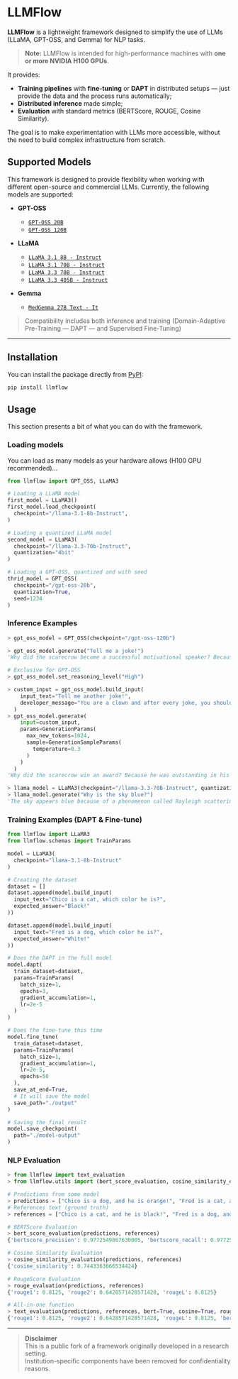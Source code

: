 # LLMFlow

**LLMFlow** is a lightweight framework designed to simplify the use of LLMs (LLaMA, GPT-OSS, and Gemma) for NLP tasks.

> **Note:** LLMFlow is intended for high-performance machines with **one or more NVIDIA H100 GPUs**.

It provides:

- **Training pipelines** with **fine-tuning** or **DAPT** in distributed setups — just provide the data and the process runs automatically;
- **Distributed inference** made simple;
- **Evaluation** with standard metrics (BERTScore, ROUGE, Cosine Similarity).

The goal is to make experimentation with LLMs more accessible, without the need to build complex infrastructure from scratch.

## Supported Models

This framework is designed to provide flexibility when working with different open-source and commercial LLMs. Currently, the following models are supported:

- **GPT-OSS**

  - [`GPT-OSS 20B`](https://huggingface.co/openai/gpt-oss-20b)
  - [`GPT-OSS 120B`](https://huggingface.co/openai/gpt-oss-120b)

- **LLaMA**

  - [`LLaMA 3.1 8B - Instruct`](https://huggingface.co/meta-llama/Llama-3.1-8B-Instruct)
  - [`LLaMA 3.1 70B - Instruct`](https://huggingface.co/meta-llama/Llama-3.1-70B-Instruct)
  - [`LLaMA 3.3 70B - Instruct`](https://huggingface.co/meta-llama/Llama-3.3-70B-Instruct)
  - [`LLaMA 3.3 405B - Instruct`](https://huggingface.co/meta-llama/Llama-3.1-405B-Instruct)

- **Gemma**
  - [`MedGemma 27B Text - It`](https://huggingface.co/google/medgemma-27b-text-it)

> Compatibility includes both inference and training (Domain-Adaptive Pre-Training — DAPT — and Supervised Fine-Tuning)

---

## Installation

You can install the package directly from [PyPI](https://pypi.org/project/llmflow/):

```bash
pip install llmflow
```

## Usage

This section presents a bit of what you can do with the framework.

### Loading models

You can load as many models as your hardware allows (H100 GPU recommended)...

```python
from llmflow import GPT_OSS, LLaMA3

# Loading a LLaMA model
first_model = LLaMA3()
first_model.load_checkpoint(
  checkpoint="/llama-3.1-8b-Instruct",
)

# Loading a quantized LLaMA model
second_model = LLaMA3(
  checkpoint="/llama-3.3-70b-Instruct",
  quantization="4bit"
)

# Loading a GPT-OSS, quantized and with seed
thrid_model = GPT_OSS(
  checkpoint="/gpt-oss-20b",
  quantization=True,
  seed=1234
)
```

### Inference Examples

```python
> gpt_oss_model = GPT_OSS(checkpoint="/gpt-oss-120b")

> gpt_oss_model.generate("Tell me a joke!")
'Why did the scarecrow become a successful motivational speaker? Because he was outstanding **in** his field! 🌾😄'

# Exclusive for GPT-OSS
> gpt_oss_model.set_reasoning_level("High")

> custom_input = gpt_oss_model.build_input(
    input_text="Tell me another joke!",
    developer_message="You are a clown and after every joke, you should say 'HONK HONK'"
  )
> gpt_oss_model.generate(
    input=custom_input,
    params=GenerationParams(
      max_new_tokens=1024,
      sample=GenerationSampleParams(
        temperature=0.3
      )
    )
  )
'Why did the scarecrow win an award? Because he was outstanding in his field!  \n\nHONK HONK'

> llama_model = LLaMA3(checkpoint="/llama-3.3-70B-Instruct", quantization="4bit")
> llama_model.generate("Why is the sky blue?")
'The sky appears blue because of a phenomenon called Rayleigh scattering, which is the scattering of light'
```

### Training Examples (DAPT & Fine-tune)

```python
from llmflow import LLaMA3
from llmflow.schemas import TrainParams

model = LLaMA3(
  checkpoint="llama-3.1-8b-Instruct"
)

# Creating the dataset
dataset = []
dataset.append(model.build_input(
  input_text="Chico is a cat, which color he is?",
  expected_answer="Black!"
))

dataset.append(model.build_input(
  input_text="Fred is a dog, which color he is?",
  expected_answer="White!"
))

# Does the DAPT in the full model
model.dapt(
  train_dataset=dataset,
  params=TrainParams(
    batch_size=1,
    epochs=3,
    gradient_accumulation=1,
    lr=2e-5
  )
)

# Does the fine-tune this time
model.fine_tune(
  train_dataset=dataset,
  params=TrainParams(
    batch_size=1,
    gradient_accumulation=1,
    lr=2e-5,
    epochs=50
  ),
  save_at_end=True,
  # It will save the model
  save_path="./output"
)

# Saving the final result
model.save_checkpoint(
  path="./model-output"
)
```

### NLP Evaluation

```python
> from llmflow import text_evaluation
> from llmflow.utils import (bert_score_evaluation, cosine_similarity_evaluation, rouge_evaluation)

# Predictions from some model
> predictions = ["Chico is a dog, and he is orange!", "Fred is a cat, and he is white!"]
# References text (ground truth)
> references = ["Chico is a cat, and he is black!", "Fred is a dog, and he is white!"]

# BERTScore Evaluation
> bert_score_evaluation(predictions, references)
{'bertscore_precision': 0.9772549867630005, 'bertscore_recall': 0.9772549867630005, 'bertscore_f1': 0.9772549867630005}

# Cosine Similarity Evaluation
> cosine_similarity_evaluation(predictions, references)
{'cosine_similarity': 0.7443363666534424}

# RougeScore Evaluation
> rouge_evaluation(predictions, references)
{'rouge1': 0.8125, 'rouge2': 0.6428571428571428, 'rougeL': 0.8125}

# All-in-one function
> text_evaluation(predictions, references, bert=True, cosine=True, rouge=True)
{'rouge1': 0.8125, 'rouge2': 0.6428571428571428, 'rougeL': 0.8125, 'bertscore_precision': 0.9772549867630005, 'bertscore_recall': 0.9772549867630005, 'bertscore_f1': 0.9772549867630005, 'cosine_similarity': 0.7443363666534424}
```

---

> **Disclaimer**  
> This is a public fork of a framework originally developed in a research setting.  
> Institution-specific components have been removed for confidentiality reasons.
